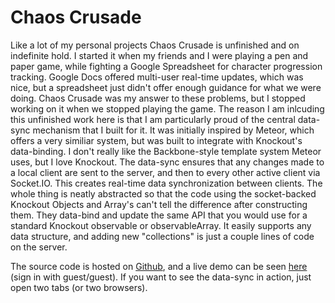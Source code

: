 # Chaos Crusade

Like a lot of my personal projects Chaos Crusade is unfinished and on indefinite hold. I started it when my friends and I were playing a pen and paper game, while fighting a Google Spreadsheet for character progression tracking. Google Docs offered multi-user real-time updates, which was nice, but a spreadsheet just didn't offer enough guidance for what we were doing. Chaos Crusade was my answer to these problems, but I stopped working on it when we stopped playing the game. 
The reason I am inlcuding this unfinished work here is that I am particularly proud of the central data-sync mechanism that I built for it. It was initially inspired by Meteor, which offers a very similiar system, but was built to integrate with Knockout's data-binding. I don't really like the Backbone-style template system Meteor uses, but I love Knockout. The data-sync ensures that any changes made to a local client are sent to the server, and then to every other active client via Socket.IO. This creates real-time data synchronization between clients. The whole thing is neatly abstracted so that the code using the socket-backed Knockout Objects and Array's can't tell the difference after constructing them. They data-bind and update the same API that you would use for a standard Knockout observable or observableArray. It easily supports any data structure, and adding new "collections" is just a couple lines of code on the server.

The source code is hosted on [Github](https://github.com/tyrsius/chaoscrusade), and a live demo can be seen [here](http://chaos.tyrsius.com) (sign in with guest/guest). If you want to see the data-sync in action, just open two tabs (or two browsers).